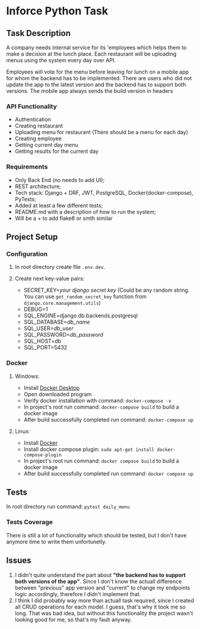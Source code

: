 # Inforce Python Task
## Task Description
A company needs internal service for its 'employees which helps them to
make a decision at the lunch place. Each restaurant will be uploading menus
using the system every day over API.

Employees will vote for the menu before leaving for lunch on a mobile app
for whom the backend has to be implemented. There are users who did not
update the app to the latest version and the backend has to support both
versions. The mobile app always sends the build version in headers

### API Functionality
- Authentication
- Creating restaurant
- Uploading menu for restaurant (There should be a menu for each day)
- Creating employee
- Getting current day menu
- Getting results for the current day

### Requirements
- Only Back End (no needs to add UI);
- REST architecture;
- Tech stack: Django + DRF, JWT, PostgreSQL, Docker(docker-compose), PyTests;
- Added at least a few different tests;
- README.md with a description of how to run the system;
- Will be a + to add flake8 or smth similar

## Project Setup
### Configuration
1. In root directory create file `.env.dev`. 

2. Create next key-value pairs:
    - SECRET_KEY=*your django secret key* (Could be any random string. You can use `get_random_secret_key` function from `django.core.management.utils`)
    - DEBUG=1
    - SQL_ENGINE=django.db.backends.postgresql
    - SQL_DATABASE=*db_name*
    - SQL_USER=*db_user*
    - SQL_PASSWORD=*db_password*
    - SQL_HOST=db
    - SQL_PORT=5432

### Docker
1. Windows:
    - Install [Docker Desktop](https://www.docker.com/products/docker-desktop/) 
    - Open downloaded program
    - Verify docker installation with command: `docker-compose -v`
    - In project's root run command: `docker-compose build` to build a docker image
    - After build successfully completed run command: `docker-compose up`

2. Linux:
    - Install [Docker](https://docs.docker.com/engine/install/ubuntu/#installation-methods)
    - Install docker compose plugin: `sudo apt-get install docker-compose-plugin`
    - In project's root run command: `docker compose build` to build a docker image
    - After build successfully completed run command: `docker compose up`

## Tests
In root directory run command: `pytest daily_menu`

### Tests Coverage
There is still a lot of functionality which should be tested, but I don't have anymore time to write them unfortunetly.

## Issues
1. I didn't quite understand the part about **"the backend has to support both versions of the app"**.
Since I don't know the actuall difference between "previous" app version and "current" to change my endpoints logic accordingly, 
therefore I didn't implement that.
2. I think I did probably way more than actuall task required, since I created all CRUD operations for each model. I guess,
that's why it took me so long. That was bad idea, but without this functionality the project wasn't looking good for me, so that's
my fault anyway.

